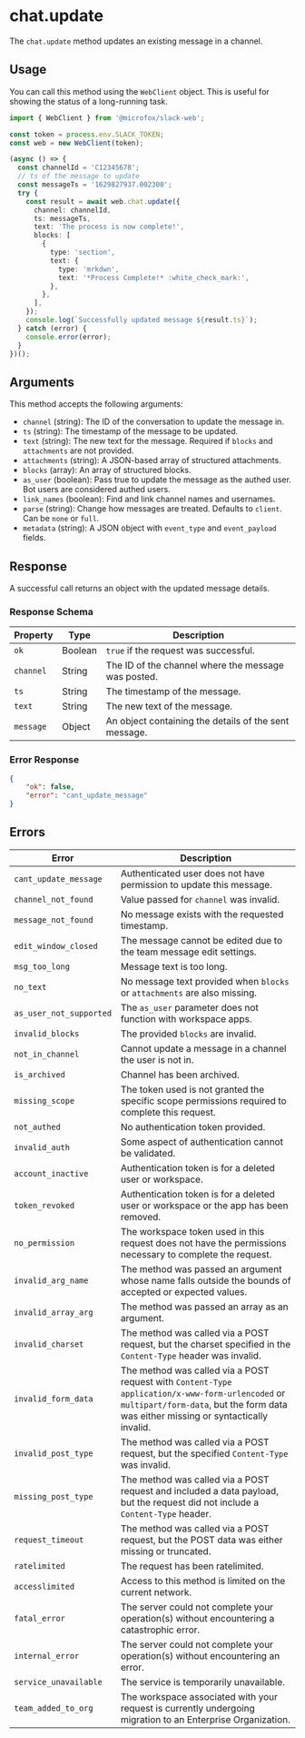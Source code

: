 # chat.update

The `chat.update` method updates an existing message in a channel.

## Usage

You can call this method using the `WebClient` object. This is useful for showing the status of a long-running task.

```typescript
import { WebClient } from '@microfox/slack-web';

const token = process.env.SLACK_TOKEN;
const web = new WebClient(token);

(async () => {
  const channelId = 'C12345678';
  // ts of the message to update
  const messageTs = '1629827937.002300'; 
  try {
    const result = await web.chat.update({
      channel: channelId,
      ts: messageTs,
      text: 'The process is now complete!',
      blocks: [
        {
          type: 'section',
          text: {
            type: 'mrkdwn',
            text: '*Process Complete!* :white_check_mark:',
          },
        },
      ],
    });
    console.log(`Successfully updated message ${result.ts}`);
  } catch (error) {
    console.error(error);
  }
})();
```

## Arguments

This method accepts the following arguments:

-   `channel` (string): The ID of the conversation to update the message in.
-   `ts` (string): The timestamp of the message to be updated.
-   `text` (string): The new text for the message. Required if `blocks` and `attachments` are not provided.
-   `attachments` (string): A JSON-based array of structured attachments.
-   `blocks` (array): An array of structured blocks.
-   `as_user` (boolean): Pass true to update the message as the authed user. Bot users are considered authed users.
-   `link_names` (boolean): Find and link channel names and usernames.
-   `parse` (string): Change how messages are treated. Defaults to `client`. Can be `none` or `full`.
-   `metadata` (string): A JSON object with `event_type` and `event_payload` fields.

## Response

A successful call returns an object with the updated message details.

### Response Schema

| Property  | Type   | Description                                                     |
| --------- | ------ | --------------------------------------------------------------- |
| `ok`      | Boolean| `true` if the request was successful.                           |
| `channel` | String | The ID of the channel where the message was posted.             |
| `ts`      | String | The timestamp of the message.                                   |
| `text`    | String | The new text of the message.                                    |
| `message` | Object | An object containing the details of the sent message.           |

### Error Response

```json
{
    "ok": false,
    "error": "cant_update_message"
}
```

## Errors

| Error | Description |
| --- | --- |
| `cant_update_message` | Authenticated user does not have permission to update this message. |
| `channel_not_found` | Value passed for `channel` was invalid. |
| `message_not_found` | No message exists with the requested timestamp. |
| `edit_window_closed` | The message cannot be edited due to the team message edit settings. |
| `msg_too_long` | Message text is too long. |
| `no_text` | No message text provided when `blocks` or `attachments` are also missing. |
| `as_user_not_supported` | The `as_user` parameter does not function with workspace apps. |
| `invalid_blocks` | The provided `blocks` are invalid. |
| `not_in_channel` | Cannot update a message in a channel the user is not in. |
| `is_archived` | Channel has been archived. |
| `missing_scope` | The token used is not granted the specific scope permissions required to complete this request. |
| `not_authed` | No authentication token provided. |
| `invalid_auth` | Some aspect of authentication cannot be validated. |
| `account_inactive` | Authentication token is for a deleted user or workspace. |
| `token_revoked` | Authentication token is for a deleted user or workspace or the app has been removed. |
| `no_permission` | The workspace token used in this request does not have the permissions necessary to complete the request. |
| `invalid_arg_name` | The method was passed an argument whose name falls outside the bounds of accepted or expected values. |
| `invalid_array_arg` | The method was passed an array as an argument. |
| `invalid_charset` | The method was called via a POST request, but the charset specified in the `Content-Type` header was invalid. |
| `invalid_form_data` | The method was called via a POST request with `Content-Type` `application/x-www-form-urlencoded` or `multipart/form-data`, but the form data was either missing or syntactically invalid. |
| `invalid_post_type` | The method was called via a POST request, but the specified `Content-Type` was invalid. |
| `missing_post_type` | The method was called via a POST request and included a data payload, but the request did not include a `Content-Type` header. |
| `request_timeout` | The method was called via a POST request, but the POST data was either missing or truncated. |
| `ratelimited` | The request has been ratelimited. |
| `accesslimited` | Access to this method is limited on the current network. |
| `fatal_error` | The server could not complete your operation(s) without encountering a catastrophic error. |
| `internal_error` | The server could not complete your operation(s) without encountering an error. |
| `service_unavailable` | The service is temporarily unavailable. |
| `team_added_to_org` | The workspace associated with your request is currently undergoing migration to an Enterprise Organization. | 